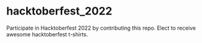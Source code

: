 # hacktoberfest_2022
Participate in Hacktoberfest 2022 by contributing this repo. Elect to receive awesome hacktoberfest t-shirts.

